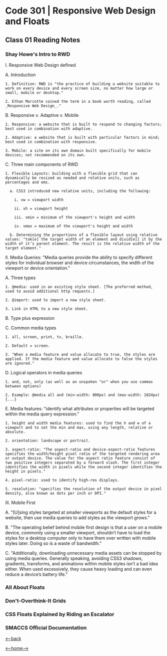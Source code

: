 # Code 301 | Responsive Web Design and Floats

## Class 01 Reading Notes

### Shay Howe's Intro to RWD

I. Responsive Web Design defined

  A. Introduction
  
    1. Definition: RWD is "the practice of building a website suitable to work on every device and every screen size, no matter how large or small, mobile or desktop."
  
    2. Ethan Marcotte coined the term in a book worth reading, called _Responsive Web Design_."

  B. Responsive v. Adaptive v. Mobile

    1. Responsive: a website that is built to respond to changing factors; best used in combination with adaptive.

    2. Adaptive: a website that is built with particular factors in mind; best used in combination with responsive.

    3. Mobile: a site on its own domain built specifically for mobile devices; not recommended on its own.

  C. Three main components of RWD

    1. Flexible Layouts: building with a flexible grid that can dynamically be resized as needed and relative units, such as percentages and ems. 

      a. CSS3 introduced new relative units, including the following:

        i. vw = viewport width

        ii. vh = viewport height

        iii. vmin = minimum of the viewport's height and width

        iv. vmax = maximum of the viewport's height and width

      b. Determining the proportions of a flexible layout using relative values: "tak[e] the target width of an element and divid[e]] it by the width of it’s parent element. The result is the relative width of the target element."

II. Media Queries: "Media queries provide the ability to specify different styles for individual browser and device circumstances, the width of the viewport or device orientation."

  A. Three types

    1. @media: used in an existing style sheet. [The preferred method, used to avoid additional http requests.]

    2. @import: used to import a new style sheet.

    3. Link in HTML to a new style sheet. 

  B. Type plus expression

  C. Common media types

    1. all, screen, print, tv, braille.

    2. Default = screen.

    3. "When a media feature and value allocate to true, the styles are applied. If the media feature and value allocate to false the styles are ignored."

  D. Logical operators in media queries

    1. and, not, only (as well as an unspoken "or" when you use commas between options)

    2. Example: @media all and (min-width: 800px) and (max-width: 1024px) {...}

  E. Media features: "identify what attributes or properties will be targeted within the media query expression."

    1. height and width media features: used to find the h and w of a viewport and to set the min and max, using any length, relative or absolute.

    2. orientation: landscape or portrait.

    3. aspect-ratio: "The aspect-ratio and device-aspect-ratio features specifies the width/height pixel ratio of the targeted rendering area or output device. The value for the aspect ratio feature consist of two positive integers separated by a forward slash. The first integer identifies the width in pixels while the second integer identifies the height in pixels."

    4. pixel-ratio: used to identify high-res displays. 

    5. resolution: "specifies the resolution of the output device in pixel density, also known as dots per inch or DPI."

III. Mobile First

  A. "[U]sing styles targeted at smaller viewports as the default styles for a website, then use media queries to add styles as the viewport grows."

  B. "The operating belief behind mobile first design is that a user on a mobile device, commonly using a smaller viewport, shouldn’t have to load the styles for a desktop computer only to have them over written with mobile styles later. Doing so is a waste of bandwidth."

  C. "Additionally, downloading unnecessary media assets can be stopped by using media queries. Generally speaking, avoiding CSS3 shadows, gradients, transforms, and animations within mobile styles isn’t a bad idea either. When used excessively, they cause heavy loading and can even reduce a device’s battery life."



### All About Floats



### Don't-Overthink-It Grids


### CSS Floats Explained by Riding an Escalator


### SMACCS Official Documentation

[<--back](301week1.md)

[<--home-->](../../README.md)
